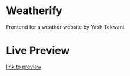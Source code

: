 # Weatherify

Frontend for a weather website by Yash Tekwani

# Live Preview
[link to preview](https://663faba5c06afe17e5214cd8--fastidious-toffee-6faf2c.netlify.app/)
